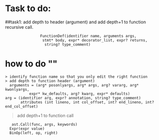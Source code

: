 # Task to do:
 ##task1: add depth to header (argument) and add depth+1 to function recursive call.
 
                    FunctionDef(identifier name, arguments args,
                     stmt* body, expr* decorator_list, expr? returns,
                      string? type_comment)
 # how to do ""
    > identify function name so that you only edit the right function
    > add depth to function header (argument)
      arguments = (arg* posonlyargs, arg* args, arg? vararg, arg* kwonlyargs,
               expr* kw_defaults, arg? kwarg, expr* defaults)
    arg = (identifier arg, expr? annotation, string? type_comment)
           attributes (int lineno, int col_offset, int? end_lineno, int? end_col_offset)  
           
   > add depth+1 to function call
> 
       ast.Call(func, args, keywords) 
      Expr(expr value)
      BinOp(left, op, right)
